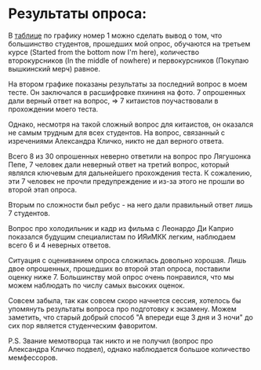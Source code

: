 # Результаты опроса:
В [таблице](https://docs.google.com/spreadsheets/d/1PKEvDVipByyujxtUGocMOxV111EAt5qENWOgt0RrPN4/edit#gid=100073505 "таблице") по графику номер 1 можно сделать вывод о том, что большинство студентов, прошедших мой опрос, обучаются на третьем курсе (Started from the bottom now I'm here), количество второкурсников (In the middle of nowhere) и первокурсников (Покупаю вышкинский мерч) равное. 

На втором графике показаны результаты за последний вопрос в моем тесте. Он заключался в расшифровке пхининя на фото. 7 опрошенных дали верный ответ на вопрос, => 7 китаистов поучаствовали в прохождении моего теста. 

Однако, несмотря на такой сложный вопрос для китаистов, он оказался не самым трудным для всех студентов. На вопрос, связанный с изречениями Александра Кличко, никто не дал верного ответа. 

Всего 8 из 30 опрошенных неверно ответили на вопрос про Лягушонка Пепе, 7 человек дали неверный ответ на третий вопрос, который являлся ключевым для дальнейшего прохождения теста. К сожалению, эти 7 человек не прочли предупреждение и из-за этого не прошли во второй этап опроса. 

Вторым по сложности был ребус - на него дали правильный ответ лишь 7 студентов. 

Вопрос про холодильник и кадр из фильма с Леонардо Ди Каприо показался будущим специалистам по ИЯиМКК легким, наблюдаем всего 6 и 4 неверных ответов. 

Ситуация с оцениванием опроса сложилась довольно хорошая. Лишь двое опрошенных, прошедших во второй этап опроса, поставили оценку ниже 7. 
Большинству мой опрос очень понравился, что мы можем наблюдать по числу самых высоких оценок. 

Совсем забыла, так как совсем скоро начнется сессия, хотелось бы упомянуть результаты вопроса про подготовку к экзамену. Можем заметить, что старый добрый способ "А впереди еще 3 дня и 3 ночи" до сих пор является студенческим фаворитом. 

P.S. Звание мемотворца так никто и не получил (вопрос про Александра Кличко подвел), однако наблюдается большое количество мемфессоров.
